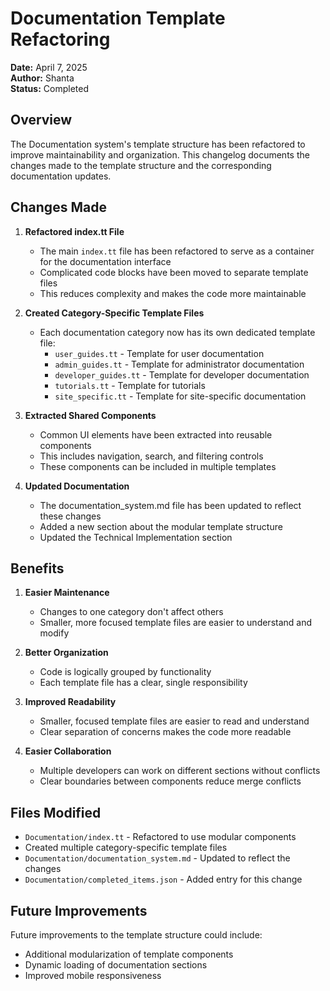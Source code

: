 # Documentation Template Refactoring

**Date:** April 7, 2025  
**Author:** Shanta  
**Status:** Completed

## Overview

The Documentation system's template structure has been refactored to improve maintainability and organization. This changelog documents the changes made to the template structure and the corresponding documentation updates.

## Changes Made

1. **Refactored index.tt File**
   - The main `index.tt` file has been refactored to serve as a container for the documentation interface
   - Complicated code blocks have been moved to separate template files
   - This reduces complexity and makes the code more maintainable

2. **Created Category-Specific Template Files**
   - Each documentation category now has its own dedicated template file:
     - `user_guides.tt` - Template for user documentation
     - `admin_guides.tt` - Template for administrator documentation
     - `developer_guides.tt` - Template for developer documentation
     - `tutorials.tt` - Template for tutorials
     - `site_specific.tt` - Template for site-specific documentation

3. **Extracted Shared Components**
   - Common UI elements have been extracted into reusable components
   - This includes navigation, search, and filtering controls
   - These components can be included in multiple templates

4. **Updated Documentation**
   - The documentation_system.md file has been updated to reflect these changes
   - Added a new section about the modular template structure
   - Updated the Technical Implementation section

## Benefits

1. **Easier Maintenance**
   - Changes to one category don't affect others
   - Smaller, more focused template files are easier to understand and modify

2. **Better Organization**
   - Code is logically grouped by functionality
   - Each template file has a clear, single responsibility

3. **Improved Readability**
   - Smaller, focused template files are easier to read and understand
   - Clear separation of concerns makes the code more readable

4. **Easier Collaboration**
   - Multiple developers can work on different sections without conflicts
   - Clear boundaries between components reduce merge conflicts

## Files Modified

- `Documentation/index.tt` - Refactored to use modular components
- Created multiple category-specific template files
- `Documentation/documentation_system.md` - Updated to reflect the changes
- `Documentation/completed_items.json` - Added entry for this change

## Future Improvements

Future improvements to the template structure could include:
- Additional modularization of template components
- Dynamic loading of documentation sections
- Improved mobile responsiveness
